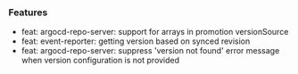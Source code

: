 ### Features
-  feat: argocd-repo-server: support for arrays in promotion versionSource
-  feat: event-reporter: getting version based on synced revision
-  feat: argocd-repo-server: suppress 'version not found' error message when version configuration is not provided